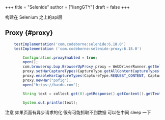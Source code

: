 +++
title = "Selenide"
author = ["liangGTY"]
draft = false
+++

构建在 Selenium 之上的api层


## Proxy {#proxy}

```gradle
    testImplementation('com.codeborne:selenide:6.18.0')
    testImplementation ('com.codeborne:selenide-proxy:6.18.0')
```

```java
        Configuration.proxyEnabled = true;
        open();
        com.browserup.bup.BrowserUpProxy proxy = WebDriverRunner.getSelenideProxy().getProxy();
        proxy.setHarCaptureTypes(CaptureType.getAllContentCaptureTypes());
        proxy.enableHarCaptureTypes(CaptureType.REQUEST_CONTENT, CaptureType.RESPONSE_CONTENT);
        proxy.newHar("pofig");
        open("https://baidu.com");

        String text = collect.get(0).getResponse().getContent().getText();

        System.out.println(text);
```

注意 如果页面有异步请求的化 很有可能抓取不到数据 可以在中间 sleep 一下
